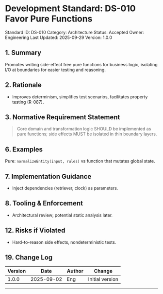 # Development Standard: DS-010 Favor Pure Functions

Standard ID: DS-010
Category: Architecture
Status: Accepted
Owner: Engineering
Last Updated: 2025-09-29
Version: 1.0.0

## 1. Summary

Promotes writing side-effect free pure functions for business logic, isolating I/O at boundaries for easier testing and reasoning.

## 2. Rationale

- Improves determinism, simplifies test scenarios, facilitates property testing (R-087).

## 3. Normative Requirement Statement

> Core domain and transformation logic SHOULD be implemented as pure functions; side effects MUST be isolated in thin boundary layers.

## 6. Examples

Pure: `normalizeEntity(input, rules)` vs function that mutates global state.

## 7. Implementation Guidance

- Inject dependencies (retriever, clock) as parameters.

## 8. Tooling & Enforcement

- Architectural review; potential static analysis later.

## 12. Risks if Violated

- Hard-to-reason side effects, nondeterministic tests.

## 19. Change Log

| Version | Date | Author | Change |
| ------- | ---- | ------ | ------ |
| 1.0.0 | 2025-09-02 | Eng | Initial version |

---
